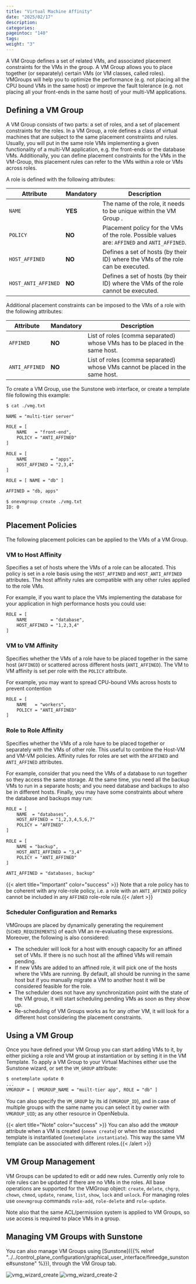 ```yaml
---
title: "Virtual Machine Affinity"
date: "2025/02/17"
description:
categories:
pageintoc: "140"
tags:
weight: "3"
---
```


<a id="vmgroups"></a>

<!--# Virtual Machine Affinity -->

A VM Group defines a set of related VMs, and associated placement constraints for the VMs in the group. A VM Group allows you to place together (or separately) certain VMs (or VM classes, called roles). VMGroups will help you to optimize the performance (e.g. not placing all the CPU bound VMs in the same host) or improve the fault tolerance (e.g. not placing all your front-ends in the same host) of your multi-VM applications.

## Defining a VM Group

A VM Group consists of two parts: a set of roles, and a set of placement constraints for the roles. In a VM Group, a role defines a class of virtual machines that are subject to the same placement constraints and rules. Usually, you will put in the same role VMs implementing a given functionality of a multi-VM application, e.g. the front-ends or the database VMs. Additionally, you can define placement constraints for the VMs in the VM-Group, this placement rules can refer to the VMs within a role or VMs across roles.

A role is defined with the following attributes:

| Attribute           | Mandatory   | Description                                                                                  |
|---------------------|-------------|----------------------------------------------------------------------------------------------|
| `NAME`              | **YES**     | The name of the role, it needs to be unique within the VM Group .                            |
| `POLICY`            | **NO**      | Placement policy for the VMs of the role. Possible values are: `AFFINED` and `ANTI_AFFINED`. |
| `HOST_AFFINED`      | **NO**      | Defines a set of hosts (by their ID) where the VMs of the role can be executed.              |
| `HOST_ANTI_AFFINED` | **NO**      | Defines a set of hosts (by their ID) where the VMs of the role cannot be executed.           |

Additional placement constraints can be imposed to the VMs of a role with the following attributes:

| Attribute      | Mandatory   | Description                                                                  |
|----------------|-------------|------------------------------------------------------------------------------|
| `AFFINED`      | **NO**      | List of roles (comma separated) whose VMs has to be placed in the same host. |
| `ANTI_AFFINED` | **NO**      | List of roles (comma separated) whose VMs cannot be placed in the same host. |

To create a VM Group, use the Sunstone web interface, or create a template file following this example:

```default
$ cat ./vmg.txt

NAME = "multi-tier server"

ROLE = [
    NAME   = "front-end",
    POLICY = "ANTI_AFFINED"
]

ROLE = [
    NAME         = "apps",
    HOST_AFFINED = "2,3,4"
]

ROLE = [ NAME = "db" ]

AFFINED = "db, apps"

$ onevmgroup create ./vmg.txt
ID: 0
```

## Placement Policies

The following placement policies can be applied to the VMs of a VM Group.

### VM to Host Affinity

Specifies a set of hosts where the VMs of a role can be allocated. This policy is set in a role basis using the `HOST_AFFINED` and `HOST_ANTI_AFFINED` attributes. The host affinity rules are compatible with any other rules applied to the role VMs.

For example, if you want to place the VMs implementing the database for your application in high performance hosts you could use:

```default
ROLE = [
    NAME         = "database",
    HOST_AFFINED = "1,2,3,4"
]
```

### VM to VM Affinity

Specifies whether the VMs of a role have to be placed together in the same host (`AFFINED`) or scattered across different hosts (`ANTI_AFFINED`). The VM to VM affinity is set per role with the `POLICY` attribute.

For example, you may want to spread CPU-bound VMs across hosts to prevent contention

```default
ROLE = [
    NAME   = "workers",
    POLICY = "ANTI_AFFINED"
]
```

### Role to Role Affinity

Specifies whether the VMs of a role have to be placed together or separately with the VMs of other role. This useful to combine the Host-VM and VM-VM policies. Affinity rules for roles are set with the `AFFINED` and `ANTI_AFFINED` attributes.

For example, consider that you need the VMs of a database to run together so they access the same storage. At the same time, you need all the backup VMs to run in a separate hosts; and you need database and backups to also be in different hosts. Finally, you may have some constraints about where the database and backups may run:

```default
ROLE = [
    NAME  = "databases",
    HOST_AFFINED = "1,2,3,4,5,6,7"
    POLICY = "AFFINED"
]

ROLE = [
    NAME = "backup",
    HOST_ANTI_AFFINED = "3,4"
    POLICY = "ANTI_AFFINED"
]

ANTI_AFFINED = "databases, backup"
```

{{< alert title="Important" color="success" >}}
Note that a role policy has to be coherent with any role-role policy, i.e. a role with an `ANTI_AFFINED` policy cannot be included in any `AFFINED` role-role rule.{{< /alert >}} 

### Scheduler Configuration and Remarks

VMGroups are placed by dynamically generating the requirement (`SCHED_REQUIREMENTS`) of each VM an re-evaluating these expressions. Moreover, the following is also considered:

* The scheduler will look for a host with enough capacity for an affined set of VMs. If there is no such host all the affined VMs will remain pending.
* If new VMs are added to an affined role, it will pick one of the hosts where the VMs are running. By default, all should be running in the same host but if you manually migrate a VM to another host it will be considered feasible for the role.
* The scheduler does not have any synchronization point with the state of the VM group, it will start scheduling pending VMs as soon as they show up.
* Re-scheduling of VM Groups works as for any other VM, it will look for a different host considering the placement constraints.

## Using a VM Group

Once you have defined your VM Group you can start adding VMs to it, by either picking a role and VM group at instantiation or by setting it in the VM Template. To apply a VM Group to your Virtual Machines either use the Sunstone wizard, or set the `VM_GROUP` attribute:

```default
$ onetemplate update 0
...
VMGROUP = [ VMGROUP_NAME = "muilt-tier app", ROLE = "db" ]
```

You can also specify the `VM_GROUP` by its id (`VMGROUP_ID`), and in case of multiple groups with the same name you can select it by owner with `VMGROUP_UID`; as any other resource in OpenNebula.

{{< alert title="Note" color="success" >}}
You can also add the `VMGROUP` attribute when a VM is created (`onevm create`) or when the associated template is instantiated (`onetemplate instantiate`). This way the same VM template can be associated with different roles.{{< /alert >}} 

## VM Group Management

VM Groups can be updated to edit or add new rules. Currently only role to role rules can be updated if there are no VMs in the roles. All base operations are supported for the VMGroup object: `create`, `delete`, `chgrp`, `chown`, `chmod`, `update`, `rename`, `list`, `show`, `lock` and `unlock`. For managing roles use `onevmgroup` commands `role-add`, `role-delete` and `role-update`.

Note also that the same ACL/permission system is applied to VM Groups, so use access is required to place VMs in a group.

## Managing VM Groups with Sunstone

You can also manage VM Groups using [Sunstone]({{% relref "../../control_plane_configuration/graphical_user_interface/fireedge_sunstone#sunstone" %}}), through the VM Group tab.

![vmg_wizard_create](/images/vmg_wizard_create.png)
![vmg_wizard_create-2](/images/vmg_wizard_create-2.png)

